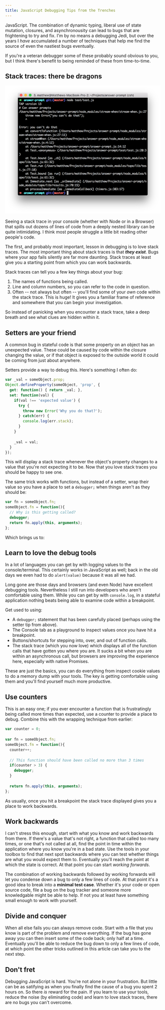 ```yaml
---
title: JavaScript Debugging Tips from the Trenches
---
```


JavaScript. The combination of dynamic typing, liberal use of state mutation, closures, and asynchronousity can lead to bugs that are frightening to try and fix. I'm by no means a debugging Jedi, but over the years I *have* accumulated a number of techniques that help me find the source of even the nastiest bugs eventually.

If you're a veteran debugger some of these probably sound obvious to you, but I think there's benefit to being reminded of these from time-to-time.

## Stack traces: there be dragons

![frightening stack trace](/images/js-debug/stack-trace.png)

Seeing a stack trace in your console (whether with Node or in a Browser) that spills out dozens of lines of code from a deeply nested library can be quite intimidating. I think most people struggle a little bit reading other people's code.

The first, and probably most important, lesson in debugging is to love stack traces. The most important thing about stack traces is that ***they exist***. Bugs where your app fails silently are far more daunting. Stack traces at least give you a starting point from which you can work backwards.

Stack traces can tell you a few key things about your bug:

1. The names of functions being called.
2. Line and column numbers, so you can refer to the code in question.
3. Often -- not always but often -- you'll find some of your *own* code within the stack trace. This is huge! It gives you a familiar frame of reference and somewhere that you can begin your investigation.

So instead of panicking when you encounter a stack trace, take a deep breath and see what clues are hidden within it.

## Setters are your friend

A common bug in stateful code is that some property on an object has an unexpected value. These could be caused by code within the closure changing the value, or if that object is exposed to the outside world it could be coming from just about anywhere.

Setters provide a way to debug this. Here's something I often do:

```js
var _val = someObject.prop;
Object.defineProperty(someObject, 'prop', {
  get: function() { return _val; },
  set: function(val) {
    if(val !== 'expected value') {
      try {
        throw new Error('Why you do that?');
      } catch(err) {
        console.log(err.stack);
      }
    }

    _val = val;
  }
});
```

This will display a stack trace whenever the object's property changes to a value that you're not expecting it to be. Now that you love stack traces you should be happy to see one.

The same trick works with functions, but instead of a setter, wrap their value so you have a place to set a `debugger;` when things aren't as they should be:

```js
var fn = someObject.fn;
someObject.fn = function(){
  // Why is this getting called?
  debugger;
  return fn.apply(this, arguments);
};
```

Which brings us to:

## Learn to love the debug tools

In a lot of languages you can get by with logging values to the console/terminal. This certainly works in JavaScript as well; back in the old days we even had to do `alert(value)` because it was all we had.

Long gone are those days and browsers (and even Node) have excellent debugging tools. Nevertheless I still run into developers who aren't comfortable using them. While you can get by with `console.log`, in a stateful application nothing beats being able to examine code within a breakpoint.

Get used to using:

* A `debugger;` statement that has been carefully placed (perhaps using the setter tip from above).
* The Console tab as a playground to inspect values once you have hit a breakpoint.
* Buttons/shortcuts for stepping into, over, and out of function calls.
* The stack trace (which you now love) which displays all of the function calls that have gotten you where you are. It sucks a bit when you are within an asynchronous call, but browsers are improving the experience here, especially with native Promises.

These are just the basics, you can do everything from inspect cookie values to do a memory dump with your tools. The key is getting comfortable using them and you'll find yourself much more productive.

## Use counters

This is an easy one; if you ever encounter a function that is frustratingly being called more times than expected, use a counter to provide a place to debug. Combine this with the wrapping technique from earlier:

```js
var counter = 0;

var fn = someObject.fn;
someObject.fn = function(){
  counter++;

  // This function should have been called no more than 3 times
  if(counter > 3) {
    debugger;
  }

  return fn.apply(this, arguments);
};
```

As usually, once you hit a breakpoint the stack trace displayed gives you a place to work backwards.

## Work backwards

I can't stress this enough, start with what you know and work backwards from there. If there's a value that's not right, a function that called too many times, or one that's not called at all, find the point in time within the application where you know you're in a bad state. Use the tools in your toolbox to find that next spot backwards where you can test whether things are what you would expect them to. Eventually you'll reach the point at which the state is correct. At that point you can start *working forwards*.

The combination of working backwards followed by working forwards will let you condense down a bug to only a few lines of code. At that point it's a good idea to break into a **minimal test case**. Whether it's your code or open source code, file a bug on the bug tracker and someone more knowledgable might be able to help. If not you at least have something small enough to work with yourself.

## Divide and conquer

When all else fails you can always remove code. Start with a file that you know is part of the problem and remove everything. If the bug has gone away you can then insert some of the code back; only half at a time. Eventually you'll be able to reduce the bug down to only a few lines of code, at which point the other tricks outlined in this article can take you to the next step.

## Don't fret

Debugging JavaScript is hard. You're not alone in your frustration. But little can be as satifying as when you finally find the cause of a bug you spent 2 hours on. So there *is* reward for the pain. If you learn to use your tools, reduce the noise (by eliminating code) and learn to love stack traces, there are no bugs you can't overcome.
